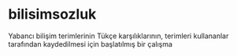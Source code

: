 # bilisimsozluk
Yabancı bilişim terimlerinin Tükçe karşılıklarının, terimleri kullananlar tarafından kaydedilmesi için başlatılmış bir çalışma
